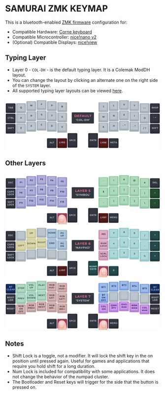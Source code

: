 # SAMURAI ZMK KEYMAP

This is a bluetooth-enabled [ZMK firmware](https://zmk.dev/) configuration for:
 - Compatible Hardware: [Corne keyboard](https://github.com/foostan/crkbd)
 - Compatible Microcontroller: [nice!nano v2](https://nicekeyboards.com/nice-view/)
 - (Optional) Compatible Displays: [nice!view](https://nicekeyboards.com/nice-view/)

## Typing Layer

- Layer 0 - `COL-DH` - is the default typing layer. It is a Colemak ModDH layout.
- You can change the layout by clicking an alternate one on the right side of the `SYSTEM` layer.
- All supported typing layer layouts can be viewed [here](LAYOUTS.md).

![Layer 0](/visual/v7/LAYER0.png)

## Other Layers

![Layer 5](/visual/v7/LAYER5.png)
![Layer 6](/visual/v7/LAYER6.png)
![Layer 7](/visual/v7/LAYER7.png)

## Notes
- Shift Lock is a toggle, not a modifier. It will lock the shift key in the on position until pressed again. Useful for games and applications that require you hold shift for a long duration.
- Num Lock is included for compatibility with some applications. It does not change the behavior of the numpad cluster.
- The Bootloader and Reset keys will trigger for the side that the button is pressed on.
